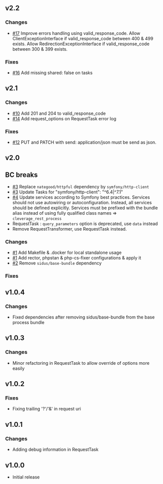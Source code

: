 v2.2
------

### Changes
* [#17](https://github.com/cleverage/rest-process-bundle/issues/17) Improve errors handling using valid_response_code.
  Allow ClientExceptionInterface if valid_response_code between 400 & 499 exists. Allow RedirectionExceptionInterface if valid_response_code between 300 & 399 exists.

### Fixes 
* [#16](https://github.com/cleverage/rest-process-bundle/issues/16) Add missing shared: false on tasks

v2.1
------

### Changes

* [#10](https://github.com/cleverage/rest-process-bundle/issues/10) Add 201 and 204 to valid_response_code
* [#14](https://github.com/cleverage/rest-process-bundle/issues/14) Add request_options on RequestTask error log

### Fixes

* [#12](https://github.com/cleverage/rest-process-bundle/issues/12) PUT and PATCH with send: application/json must be send as json.

v2.0
------

## BC breaks

* [#3](https://github.com/cleverage/rest-process-bundle/issues/3) Replace `nategood/httpful` dependency by `symfony/http-client`
* [#3](https://github.com/cleverage/rest-process-bundle/issues/5) Update Tasks for "symfony/http-client": "^6.4|^7.1"
* [#4](https://github.com/cleverage/rest-process-bundle/issues/4) Update services according to Symfony best practices. 
Services should not use autowiring or autoconfiguration. Instead, all services should be defined explicitly.
Services must be prefixed with the bundle alias instead of using fully qualified class names => `cleverage_rest_process`
* RequestTask : `query_parameters` option is deprecated, use `data` instead
* Remove RequestTransformer, use RequestTask instead.

### Changes

* [#1](https://github.com/cleverage/rest-process-bundle/issues/1) Add Makefile & .docker for local standalone usage
* [#1](https://github.com/cleverage/rest-process-bundle/issues/1) Add rector, phpstan & php-cs-fixer configurations & apply it
* [#2](https://github.com/cleverage/rest-process-bundle/issues/2) Remove `sidus/base-bundle` dependency

### Fixes

v1.0.4
------

### Changes

* Fixed dependencies after removing sidus/base-bundle from the base process bundle

v1.0.3
------

### Changes

* Minor refactoring in RequestTask to allow override of options more easily

v1.0.2
------

### Fixes

* Fixing trailing '?'/'&' in request uri

v1.0.1
------

### Changes

* Adding debug information in RequestTask

v1.0.0
------

* Initial release
